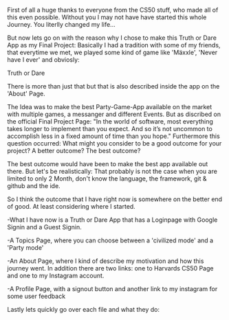 First of all a huge thanks to everyone from the CS50 stuff, who made all of this even possible.
Without you I may not have have started this whole Journey.
You literlly changed my life...

But now lets go on with the reason why I chose to make this Truth or Dare App as my Final Project:
Basically I had a tradition with some of my friends, that everytime we met, we played some kind of game like 'Mäxxle', 'Never have I ever' and obviosly:

Truth or Dare

There is more than just that but that is also described inside the app on the 'About' Page.

The Idea was to make the best Party-Game-App available on the market with multiple games, a messanger and different Events.
But as discribed on the official Final Project Page:
"In the world of software, most everything takes longer to implement than you expect. And so it’s not uncommon to accomplish less in a fixed amount of time than you hope."
Furthermore this question occurred:
What might you consider to be a good outcome for your project? A better outcome? The best outcome?

The best outcome would have been to make the best app available out there.
But let's be realistically: 
That probably is not the case when you are limited to only 2 Month, don't know the language, the framework, git & github and the ide.

So I think the outcome that I have right now is somewhere on the better end of good.
At least considering where I started.


-What I have now is a Truth or Dare App that has a Loginpage with Google Signin and a Guest Signin.

-A Topics Page, where you can choose between a 'civilized mode' and a 'Party mode'

-An About Page, where I kind of describe my motivation and how this journey went.
   In addition there are two links: 
     one to Harvards CS50 Page and 
     one to my Instagram account.

-A Profile Page, with a signout button and another link to my instagram for some user feedback


Lastly lets quickly go over each file and what they do:

